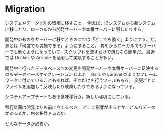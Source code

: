 # Migration

システムやデータを別の環境に移すこと。
例えば、旧システムから新システムに移したり、ローカルから開発サーバーや本番サーバーに移したりする。

開発中のものをサーバーに移すときのコツは「どこでも動く」ようにすること。
あとは「何度でも実施できる」ようにすること。
初めからローカルでもサーバーでも動くようになっていて、スクリプトを流すだけで済むなら簡単だ。
最近では Docker や Ansible を活用して実現することが多い。

開発中に行ったデータベースへの変更を開発サーバーや本番サーバーに反映するのもデータベースマイグレーションとよぶ。
Rails や Laravel のようなフレームワークに付いていることもあれば、それだけを行うツールもある。
変更ごとにファイルを追加して反映したり破棄したりできるようになっている。

システムアップデートもある意味移行か。新しい環境にしている。

移行計画は開発よりも前に立てるべき。
どこに影響が出るとか、どんなデータがあるとか、何を移行するとか。

どんなデータが必要か。
